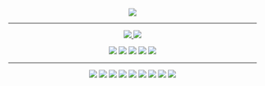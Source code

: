 <br>

<!-- ![bifrost_trojan](https://github.com/bifrost-trojan/bifrost-trojan/blob/main/images/bifrost_trojan.png) -->
<p align="center">
 <img  src="https://github.com/bifrost-trojan/bifrost-trojan/blob/main/images/bifrost_trojan.png">
</p>

<hr>

<p align=center>
  <a href="https://github.com/bifrost-trojan">
    <img src="https://badges.pufler.dev/visits/bifrost-trojan/bifrost-trojan?style=flat-square&color=black&logo=github">
  </a>
  <a href="https://github.com/bifrost-trojan?tab=repositories">
    <img src="https://badges.pufler.dev/repos/bifrost-trojan?style=flat-square&color=black&logo=github">
  </a>
</p>


<p align="center">
  
  <img src="https://img.shields.io/badge/Robotics-brown"> 
  <img src="https://img.shields.io/badge/Machine Learning-green"> 
  <img src="https://img.shields.io/badge/IoT-red"> 
  <img src="https://img.shields.io/badge/Computer Vision-magenta"> 
  <img src="https://img.shields.io/badge/Mobile Development-blue"> 
  
</p>

<hr>
<p align="center">
  <!-- Python -->
  <img src="https://img.shields.io/badge/Python%20-%23121011.svg?&style=for-the-badge&logo=Python&logoColor=#3776AB" /> 
  <img src="https://img.shields.io/badge/%20-%23D00000.svg?&style=for-the-badge&logo=&logoColor=#3776AB"/> 
  <!-- Java -->
  <img src="https://img.shields.io/badge/Java%20-%23121011.svg?&style=for-the-badge&logo=Java&logoColor=#3776AB"/> 
  <img src="https://img.shields.io/badge/%20-%23D00000.svg?&style=for-the-badge&logo=&logoColor=#3776AB"/> 
  <!-- C++ -->
  <img src="https://img.shields.io/badge/C++%20-%23121011.svg?&style=for-the-badge&logo=c%2B%2B&ogoColor=#3776AB"/> 
  <img src="https://img.shields.io/badge/%20-%23D00000.svg?&style=for-the-badge&logo=&logoColor=#3776AB"/> 
  <!-- Kotlin -->
  <img src="https://img.shields.io/badge/kotlin%20-%23121011.svg?&style=for-the-badge&logo=Kotlin&logoColor=#3776AB"/> 
  <img src="https://img.shields.io/badge/%20-%23D00000.svg?&style=for-the-badge&logo=&logoColor=#3776AB"/> 
 <!-- Dart -->
  <img src="https://img.shields.io/badge/dart%20-%23121011.svg?&style=for-the-badge&logo=dart&logoColor=#3776AB"/> 
</p>

<!--
## I'm a tech enthusiast who loves to learn about new things.
### There are 10 types of people in the world. Those who get Binary and those who don't..
### 🛠 &nbsp;Tech Stack

-->
